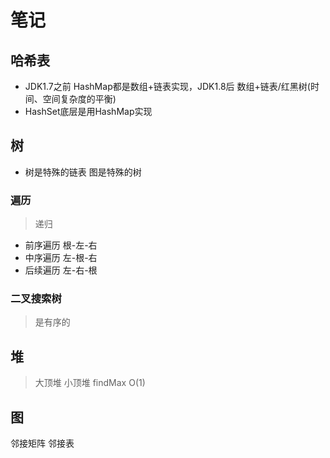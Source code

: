 # **笔记**

## 哈希表
* JDK1.7之前 HashMap都是数组+链表实现，JDK1.8后 数组+链表/红黑树(时间、空间复杂度的平衡)
* HashSet底层是用HashMap实现

## 树
* 树是特殊的链表 图是特殊的树

### 遍历
> 递归
* 前序遍历 根-左-右
* 中序遍历 左-根-右
* 后续遍历 左-右-根

### 二叉搜索树
> 是有序的

## 堆
> 大顶堆 小顶堆
> findMax O(1) 

## 图
邻接矩阵
邻接表
